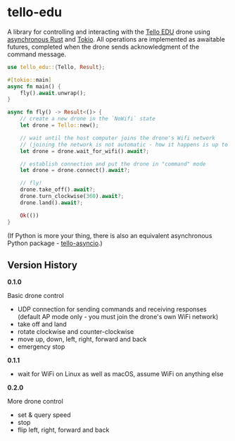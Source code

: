 # tello-edu

A library for controlling and interacting with the [Tello EDU](https://www.ryzerobotics.com/tello-edu) drone using [asynchronous Rust](https://rust-lang.github.io/async-book/) and [Tokio](https://tokio.rs).  All operations are implemented as awaitable futures, completed when the drone sends acknowledgment of the command message.

```Rust
use tello_edu::{Tello, Result};

#[tokio::main]
async fn main() {
    fly().await.unwrap();
}

async fn fly() -> Result<()> {
    // create a new drone in the `NoWifi` state 
    let drone = Tello::new();

    // wait until the host computer joins the drone's Wifi network
    // (joining the network is not automatic - how it happens is up to you)
    let drone = drone.wait_for_wifi().await?;

    // establish connection and put the drone in "command" mode
    let drone = drone.connect().await?;

    // fly!
    drone.take_off().await?;
    drone.turn_clockwise(360).await?;
    drone.land().await?;

    Ok(())
}
```

(If Python is more your thing, there is also an equivalent asynchronous Python package - [tello-asyncio](https://pypi.org/project/tello-asyncio/).) 

## Version History

**0.1.0**

Basic drone control
- UDP connection for sending commands and receiving responses (default AP mode only - you must join the drone's own WiFi network)
- take off and land
- rotate clockwise and counter-clockwise
- move up, down, left, right, forward and back
- emergency stop

**0.1.1**

- wait for WiFi on Linux as well as macOS, assume WiFi on anything else

**0.2.0**

More drone control
- set & query speed
- stop
- flip left, right, forward and back
 

